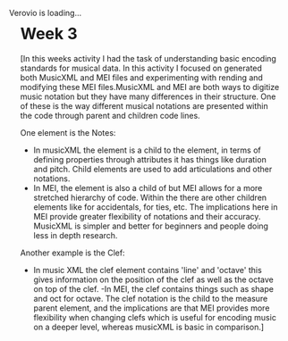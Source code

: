 <!DOCTYPE html>
<html lang="en">
<head>
    <meta charset="utf-8">
    <title>My Piece in Verovio</title>
    <style>
    html, body {
        width: 100%;
        height: 100%;
        margin: 0;
    }
    .header {
        padding: 20px;
        height:80px;
    }
    #app {
        height: auto;
        width: 100%;
        position: absolute;
        top: 80px;
        bottom: 0;
    }
    </style>
</head>
<body>
    <div class="header"><h1>Week 3</h1>
        <p>[In this weeks activity I had the task of understanding basic encoding standards for musical data. In this activity I focused on generated both MusicXML and MEI files and experimenting with rending and modifying these MEI files.MusicXML and MEI are both ways to digitize music notation but they have many differences in their structure. One of these is the way different musical notations are presented within the code through parent and children code lines. 

One element is the Notes:
- In musicXML the <note> element is a child to the <measure> element, in terms of defining properties through attributes it has things like duration and pitch. Child elements are used to add articulations and other notations. 
- In MEI, the <note> element is also a child of <measure> but MEI allows for a more stretched hierarchy of code. Within the <note> there are other children elements like <accid> for accidentals, <tie> for ties, etc. 
The implications here in MEI provide greater flexibility of notations and their accuracy. MusicXML is simpler and better for beginners and people doing less in depth research. 

Another example is the Clef:
- In music XML the clef element contains 'line' and 'octave' this gives information on the position of the clef as well as the octave on top of the clef. 
-In MEI, the clef contains things such as shape and oct for octave.
The clef notation is the child to the measure parent element, and the implications are that MEI provides more flexibility when changing clefs which is useful for encoding music on a deeper level, whereas musicXML is basic in comparison.]</p></div>
    <div id="app">Verovio is loading...</div>
    <script type="module">
        import 'https://www.verovio.org/javascript/app/verovio-app.js';
        
        const options = {
            defaultView: 'responsive', // default is 'responsive', alternative is 'document'
            defaultZoom: 3, // 0-7, default is 4
            enableResponsive: true, // default is true
            enableDocument: true // default is true
        }
        
        // A MusicXML file
        var file = 'dryhands.musicxml';
        // A MEI file
        //var file = 'dryhands.mei';
        
        const app = new Verovio.App(document.getElementById("app"), options);
        fetch(file)
            .then(function(response) {
                return response.text();
            })
            .then(function(text) {
                app.loadData(text);
            });
    </script>
</body>
</html>
